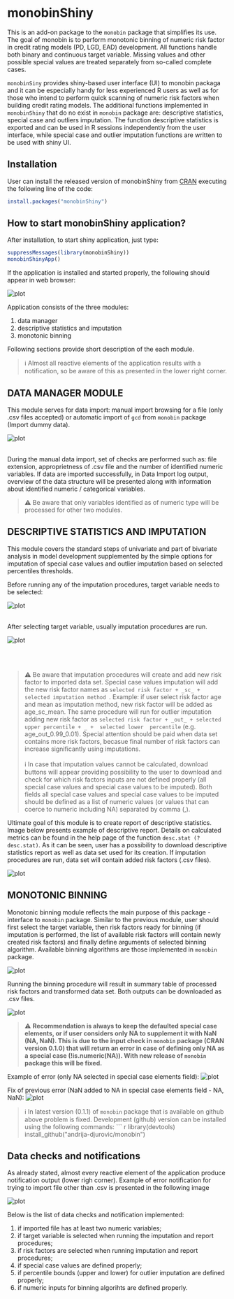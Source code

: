 # monobinShiny
This is an add-on package to the ```monobin``` package that simplifies its use. The goal of monobin is to perform monotonic binning of numeric risk factor in credit 
rating models (PD, LGD, EAD) development. All functions handle both binary and continuous target variable. Missing values and other possible special values are treated 
separately from so-called complete cases.

```monobinSiny``` provides shiny-based user interface (UI) to monobin packaga and it can be especially handy for less experienced R users as well as for those who intend to 
perform quick scanning of numeric risk factors when building credit rating models. The additional functions implemented in ```monobinShiny``` that do no exist in ```monobin``` 
package are: descriptive statistics, special case and outliers imputation. The function descriptive statistics is exported and can be used in R sessions independently from the 
user interface, while special case and outlier imputation functions are written to be used with shiny UI.


## Installation

User can install the released version of monobinShiny from [CRAN](https://CRAN.R-project.org) executing the following line of the code:

``` r
install.packages("monobinShiny")
```

## How to start monobinShiny application?

After installation, to start shiny application, just type:

``` r
suppressMessages(library(monobinShiny))
monobinShinyApp()
```
If the application is installed and started properly, the following should appear in web browser:

![plot](./pics/pic00.png)

Application consists of the three modules:
1. data manager
2. descriptive statistics and imputation
3. monotonic binning

Following sections provide short description of the each module. <br/>
> :information_source: Almost all reactive elements of the application results with a notification, so be aware of this as presented in the lower right corner.

## DATA MANAGER MODULE
This module serves for data import: manual import browsing for a file (only .csv files accepted) or automatic import of ```gcd``` from ```monobin``` package (Import dummy 
data).

![plot](./pics/pic01.png)

<br/>
During the manual data import, set of checks are performed such as: file extension, approprietness of .csv file and the number of identified numeric variables. 
If data are imported successfully, in Data Import log output, overview of the data structure will be presented along with information about identified numeric / categorical 
variables.
<br/>

> :warning: Be aware that only variables identified as of numeric type will be processed for other two modules. 

## DESCRIPTIVE STATISTICS AND IMPUTATION
This module covers the standard steps of univariate and part of bivariate analysis in model development supplemented by the simple options for imputation of special case values 
and outlier imputation based on selected percentiles thresholds.

Before running any of the imputation procedures, target variable needs to be selected:

![plot](./pics/pic02.png)

<br/>
After selecting target variable, usually imputation procedures are run. 

![plot](./pics/pic03.png)

<br/><br/>
> :warning: Be aware that imputation procedures will create and add new risk factor to imported data set. Special case values imputation will add the new risk factor names 
            as ```selected risk factor + _sc_ + selected imputation method ```. Example: if user select risk factor age and mean as imputation method, new risk factor will be 
            added as age_sc_mean.
            The same procedure will run for outlier imputation adding new risk factor as  ```selected risk factor + _out_ + selected upper percentile + _ +  selected lower 
            percentile``` (e.g. age_out_0.99_0.01).
            Special attention should be paid when data set contains more risk factors, becasue final number of risk factors can increase significantly using imputations.
<br/><br/>
> :information_source: In case that imputation values cannot be calculated, download buttons will appear providing possibility to the user to download and check for which risk 
                       factors inputs are not defined properly (all special case values and special case values to be imputed). Both fields all special case values and special 
                       case values to be imputed should be defined as a list of numeric values (or values that can coerce to numeric including NA) separated by comma (,).
             

Ultimate goal of this module is to create report of descriptive statistics. Image below presents example of descriptive report. Details on calculated metrics can be found in 
the help page of the function  ```desc.stat (?desc.stat)```.
As it can be seen, user has a possibility to download descriptive statistics report as well as data set used for its creation. If imputation procedures are run, data set will contain added risk factors (.csv files).

![plot](./pics/pic04.png) 

## MONOTONIC BINNING
Monotonic binning module reflects the main purpose of this package - interface to ```monobin``` package. Similar to the previous module, user should first select the target 
variable, then risk factors ready for binning (if imputation is performed, the list of available risk factors will contain newly created risk factors) and finally define 
arguments of selected binning algorithm. Available binning algorithms are those implemented in ```monobin``` package.

![plot](./pics/pic05.png)

Running the binning procedure will result in summary table of processed risk factors and transformed data set. Both outputs can be downloaded as .csv files.

![plot](./pics/pic06.png)

> :warning: **Recommendation is always to keep the defaulted special case elements, or if user considers only NA to supplement it with NaN (NA, NaN). This is due to the input 
            check in  ```monobin``` package (CRAN version 0.1.0) that will return an error in case of defining only NA as a special case (!is.numeric(NA)). 
            With new release of ```monobin``` package this will be fixed.**
           
Example of error (only NA selected in special case elements field):
![plot](./pics/pic08.png)

Fix of previous error (NaN added to NA in special case elements field - NA, NaN):
![plot](./pics/pic09.png)


> :information_source: In latest version (0.1.1) of ```monobin``` package that is available on github above problem is fixed.
                       Development (github) version can be installed using the following commands:
                       ``` r
                        library(devtools)
                        install_github("andrija-djurovic/monobin")


## Data checks and notifications
As already stated, almost every reactive element of the application produce notification output (lower righ corner). Example of error notification for trying to import file other than .csv is
presented in the following image

![plot](./pics/pic07.png)

Below is the list of data checks and notification implemented:
1. if imported file has at least two numeric variables;
2. if target variable is selected when running the imputation and report procedures;
3. if risk factors are selected when running imputation and report procedures;
5. if special case values are defined properly;
6. if percentile bounds (upper and lower) for outlier imputation are defined properly;
7. if numeric inputs for binning algorihts are defined properly.

